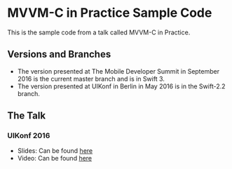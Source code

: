# MVVM-C in Practice Sample Code

This is the sample code from a talk called MVVM-C in Practice.

## Versions and Branches
+ The version presented at The Mobile Developer Summit in September 2016 is the current master branch and is in Swift 3.
+ The version presented at UIKonf in Berlin in May 2016 is in the Swift-2.2 branch.

## The Talk

### UIKonf 2016
+ Slides: Can be found [here](https://speakerdeck.com/macdevnet/mvvm-c-in-practice)
+ Video: Can be found [here](https://www.youtube.com/watch?v=9VojuJpUuE8&list=PLdr22uU_wISqm9QbnczWxXs9qyuWpSU4k&index=6)



